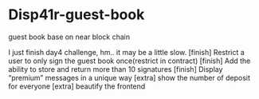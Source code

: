 # Disp41r-guest-book
guest book base on near block chain

I just finish day4 challenge, hm.. it may be a little slow.
[finish] Restrict a user to only sign the guest book once(restrict in contract)
[finish] Add the ability to store and return more than 10 signatures
[finish] Display “premium” messages in a unique way
[extra] show the number of deposit for everyone
[extra] beautify the frontend